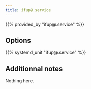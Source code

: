 ```yaml
---
title: ifup@.service
---
```


{{% provided_by "ifup@.service" %}}

## Options

{{% systemd_unit "ifup@.service" %}}

## Additionnal notes

Nothing here.